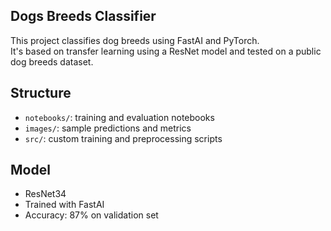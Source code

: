 ## Dogs Breeds Classifier

This project classifies dog breeds using FastAI and PyTorch.  
It's based on transfer learning using a ResNet model and tested on a public dog breeds dataset.

## Structure
- `notebooks/`: training and evaluation notebooks
- `images/`: sample predictions and metrics
- `src/`: custom training and preprocessing scripts

## Model
- ResNet34
- Trained with FastAI
- Accuracy: 87% on validation set
